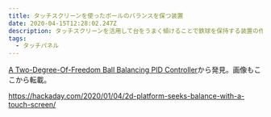 ```yaml
---
title: タッチスクリーンを使ったボールのバランスを保つ装置
date: 2020-04-15T12:28:02.247Z
description: タッチスクリーンを活用して台をうまく傾けることで鉄球を保持する装置の作例を紹介します。
tags:
  - タッチパネル
---
```

[A Two-Degree-Of-Freedom Ball Balancing PID Controller](http://people.ece.cornell.edu/land/courses/ece4760/FinalProjects/f2019/ghk48_sof23/ghk48_sof23/ghk48_sof23/index.html)から発見。画像もここから転載。

https://hackaday.com/2020/01/04/2d-platform-seeks-balance-with-a-touch-screen/
